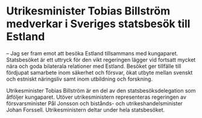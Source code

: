 # Utrikesminister Tobias Billström medverkar i Sveriges statsbesök till Estland

– Jag ser fram emot att besöka Estland tillsammans med kungaparet. Statsbesöket är ett uttryck för den vikt regeringen lägger vid fortsatt mycket nära och goda bilaterala relationer med Estland. Besöket ger tillfälle till fördjupat samarbete inom säkerhet och försvar, ökat utbyte mellan svenskt och estniskt näringsliv samt inom utbildning och forskning.

Utrikesminister Tobias Billström är en del av den statsbesöksdelegation som åtföljer kungaparet. Utöver utrikesministern representeras regeringen av försvarsminister Pål Jonsson och bistånds- och utrikeshandelsminister Johan Forssell. Utrikesministern deltar under hela statsbesöket.
